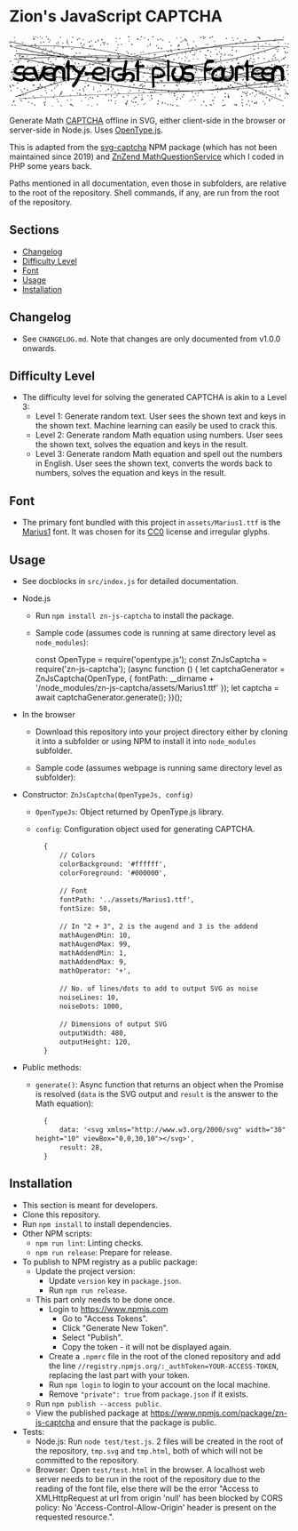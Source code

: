 # Zion's JavaScript CAPTCHA

![Sample](docs/README/sample.svg)

Generate Math [CAPTCHA](http://www.captcha.net/) offline in SVG, either client-side in the browser
or server-side in Node.js. Uses [OpenType.js](https://github.com/opentypejs/opentype.js).

This is adapted from the [svg-captcha](https://github.com/produck/svg-captcha) NPM package
(which has not been maintained since 2019) and
[ZnZend MathQuestionService](https://github.com/zionsg/ZnZend/blob/master/src/Captcha/Service/MathQuestionService.php)
which I coded in PHP some years back.

Paths mentioned in all documentation, even those in subfolders, are relative to the root of the
repository. Shell commands, if any, are run from the root of the repository.

## Sections
- [Changelog](#changelog)
- [Difficulty Level](#difficulty-level)
- [Font](#font)
- [Usage](#usage)
- [Installation](#installation)

## Changelog
- See `CHANGELOG.md`. Note that changes are only documented from v1.0.0 onwards.

## Difficulty Level
- The difficulty level for solving the generated CAPTCHA is akin to a Level 3:
    + Level 1: Generate random text. User sees the shown text and keys in the
      shown text. Machine learning can easily be used to crack this.
    + Level 2: Generate random Math equation using numbers. User sees the shown
      text, solves the equation and keys in the result.
    + Level 3: Generate random Math equation and spell out the numbers in
      English. User sees the shown text, converts the words back to numbers,
      solves the equation and keys in the result.

## Font
- The primary font bundled with this project in `assets/Marius1.ttf` is the
  [Marius1](https://fontlibrary.org/en/font/marius1) font. It was chosen
  for its [CC0](https://creativecommons.org/publicdomain/zero/1.0/) license
  and irregular glyphs.

## Usage
- See docblocks in `src/index.js` for detailed documentation.
- Node.js
    + Run `npm install zn-js-captcha` to install the package.
    + Sample code (assumes code is running at same directory level
      as `node_modules`):

        const OpenType = require('opentype.js');
        const ZnJsCaptcha = require('zn-js-captcha');
        (async function () {
            let captchaGenerator = ZnJsCaptcha(OpenType, {
                fontPath: __dirname + '/node_modules/zn-js-captcha/assets/Marius1.ttf'
            });
            let captcha = await captchaGenerator.generate();
        })();

- In the browser
    + Download this repository into your project directory either by cloning it
      into a subfolder or using NPM to install it into `node_modules` subfolder.
    + Sample code (assumes webpage is running same directory level as
      subfolder):

        <script src="node_modules/opentype.js/dist/opentype.min.js"></script>
        <script src="node_modules/zn-js-captcha/src/index.js"></script>
        <script>
            (async function () {
                // Need to run on web server in order to read the font file
                let captchaGenerator = ZnJsCaptcha(opentype, {
                    fontPath: 'node_modules/zn-js-captcha/assets/Marius1.ttf'
                });
                let captcha = await captchaGenerator.generate();

                document.write(
                    '<img src="data:image/svg+xml;utf8,' + encodeURIComponent(captcha.data) + '">'
                );
                console.log('Result: ' + captcha.result);
            })();
        </script>

- Constructor: `ZnJsCaptcha(OpenTypeJs, config)`
    + `OpenTypeJs`: Object returned by OpenType.js library.
    + `config`: Configuration object used for generating CAPTCHA.

            {
                // Colors
                colorBackground: '#ffffff',
                colorForeground: '#000000',

                // Font
                fontPath: '../assets/Marius1.ttf',
                fontSize: 50,

                // In "2 + 3", 2 is the augend and 3 is the addend
                mathAugendMin: 10,
                mathAugendMax: 99,
                mathAddendMin: 1,
                mathAddendMax: 9,
                mathOperator: '+',

                // No. of lines/dots to add to output SVG as noise
                noiseLines: 10,
                noiseDots: 1000,

                // Dimensions of output SVG
                outputWidth: 480,
                outputHeight: 120,
            }

- Public methods:
    + `generate()`: Async function that returns an object when the Promise is
      resolved (`data` is the SVG output and `result` is the answer to the
      Math equation):

            {
                data: '<svg xmlns="http://www.w3.org/2000/svg" width="30" height="10" viewBox="0,0,30,10"></svg>',
                result: 28,
            }

## Installation
- This section is meant for developers.
- Clone this repository.
- Run `npm install` to install dependencies.
- Other NPM scripts:
    + `npm run lint`: Linting checks.
    + `npm run release`: Prepare for release.
- To publish to NPM registry as a public package:
    + Update the project version:
        * Update `version` key in `package.json`.
        * Run `npm run release`.
    + This part only needs to be done once.
        * Login to https://www.npmjs.com
            - Go to "Access Tokens".
            - Click "Generate New Token".
            - Select "Publish".
            - Copy the token - it will not be displayed again.
        * Create a `.npmrc` file in the root of the cloned repository and add
          the line `//registry.npmjs.org/:_authToken=YOUR-ACCESS-TOKEN`,
          replacing the last part with your token.
        * Run `npm login` to login to your account on the local machine.
        * Remove `"private": true` from `package.json` if it exists.
    + Run `npm publish --access public`.
    + View the published package at https://www.npmjs.com/package/zn-js-captcha
      and ensure that the package is public.
- Tests:
    + Node.js: Run `node test/test.js`. 2 files will be created in the root
      of the repository, `tmp.svg` and `tmp.html`, both of which will not be
      committed to the repository.
    + Browser: Open `test/test.html` in the browser. A localhost web server
      needs to be run in the root of the repository due to the reading of the
      font file, else there will be the error "Access to XMLHttpRequest at url
      from origin 'null' has been blocked by CORS policy: No
      'Access-Control-Allow-Origin' header is present on the requested
      resource.".
